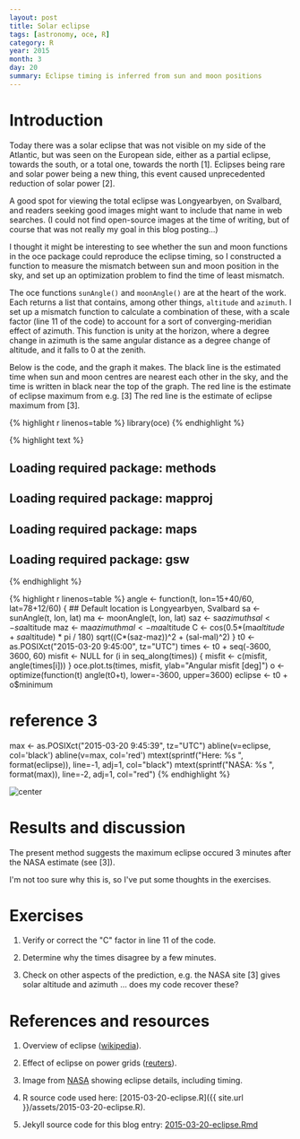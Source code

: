 ```yaml
---
layout: post
title: Solar eclipse
tags: [astronomy, oce, R]
category: R
year: 2015
month: 3
day: 20
summary: Eclipse timing is inferred from sun and moon positions
---
```


# Introduction

Today there was a solar eclipse that was not visible on my side of the
Atlantic, but was seen on the European side, either as a partial eclipse,
towards the south, or a total one, towards the north [1]. Eclipses being rare
and solar power being a new thing, this event caused unprecedented reduction of
solar power [2].

A good spot for viewing the total eclipse was Longyearbyen, on Svalbard, and
readers seeking good images might want to include that name in web searches. (I
could not find open-source images at the time of writing, but of course that
was not really my goal in this blog posting...)

I thought it might be interesting to see whether the sun and moon functions in
the oce package could reproduce the eclipse timing, so I constructed a function
to measure the mismatch between sun and moon position in the sky, and set up an
optimization problem to find the time of least mismatch.

The oce functions ``sunAngle()`` and ``moonAngle()`` are at the heart of the
work. Each returns a list that contains, among other things, ``altitude`` and
``azimuth``. I set up a mismatch function to calculate a combination of these,
with a scale factor (line 11 of the code) to account for a sort of
converging-meridian effect of azimuth. This function is unity at the horizon,
where a degree change in azimuth is the same angular distance as a degree
change of altitude, and it falls to 0 at the zenith.

Below is the code, and the graph it makes. The black line is the estimated time
when sun and moon centres are nearest each other in the sky, and the time is
written in black near the top of the graph. The red line is the estimate of
eclipse maximum from e.g. [3] The red line is the estimate of eclipse maximum
from [3].



{% highlight r linenos=table %}
library(oce)
{% endhighlight %}



{% highlight text %}
## Loading required package: methods
## Loading required package: mapproj
## Loading required package: maps
## Loading required package: gsw
{% endhighlight %}



{% highlight r linenos=table %}
angle <- function(t, lon=15+40/60, lat=78+12/60)
{
    ## Default location is Longyearbyen, Svalbard
    sa <- sunAngle(t, lon, lat)
    ma <- moonAngle(t, lon, lat)
    saz <- sa$azimuth
    sal <- sa$altitude
    maz <- ma$azimuth
    mal <- ma$altitude
    C <- cos(0.5*(ma$altitude+sa$altitude) * pi / 180)
    sqrt((C*(saz-maz))^2 + (sal-mal)^2)
}
t0 <- as.POSIXct("2015-03-20 9:45:00", tz="UTC")
times <- t0 + seq(-3600, 3600, 60)
misfit <- NULL
for (i in seq_along(times)) {
    misfit <- c(misfit, angle(times[i]))
}
oce.plot.ts(times, misfit, ylab="Angular misfit [deg]")
o <- optimize(function(t) angle(t0+t), lower=-3600, upper=3600)
eclipse <- t0 + o$minimum
# reference 3
max <- as.POSIXct("2015-03-20 9:45:39", tz="UTC")
abline(v=eclipse, col='black')
abline(v=max, col='red')
mtext(sprintf("Here: %s ", format(eclipse)), line=-1, adj=1, col="black")
mtext(sprintf("NASA: %s ", format(max)), line=-2, adj=1, col="red")
{% endhighlight %}

![center](http://dankelley.github.io/figs/2015-03-20-eclipse/unnamed-chunk-1-1.png) 

# Results and discussion

The present method suggests the maximum eclipse occured 3 minutes after the NASA estimate (see [3]).

I'm not too sure why this is, so I've put some thoughts in the exercises.

# Exercises

1. Verify or correct the "C" factor in line 11 of the code.

2. Determine why the times disagree by a few minutes.

3. Check on other aspects of the prediction, e.g. the NASA site [3] gives solar
   altitude and azimuth ... does my code recover these?

# References and resources

1. Overview of eclipse ([wikipedia](http://en.wikipedia.org/wiki/Solar_eclipse_of_March_20,_2015#cite_note-6)).

2. Effect of eclipse on power grids ([reuters](http://www.reuters.com/article/2015/03/20/us-solar-eclipse-germany-idUSKBN0MG0S620150320)).

3. Image from
   [NASA](http://eclipse.gsfc.nasa.gov/SEplot/SEplot2001/SE2015Mar20T.GIF)
   showing eclipse details, including timing.

4. R source code used here: [2015-03-20-eclipse.R]({{ site.url }}/assets/2015-03-20-eclipse.R).

5. Jekyll source code for this blog entry: [2015-03-20-eclipse.Rmd](https://raw.github.com/dankelley/dankelley.github.io/master/assets/2015-03-20-eclipse.Rmd)


